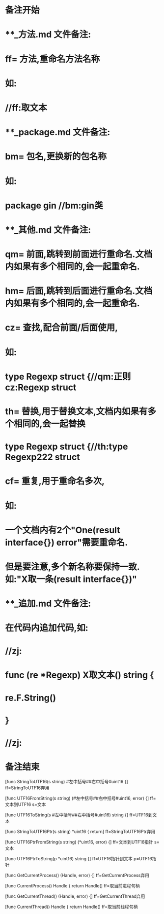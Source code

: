 # 备注开始
# **_方法.md 文件备注:
# ff= 方法,重命名方法名称
# 如:
# //ff:取文本

# **_package.md 文件备注:
# bm= 包名,更换新的包名称 
# 如: 
# package gin //bm:gin类

# **_其他.md 文件备注:
# qm= 前面,跳转到前面进行重命名.文档内如果有多个相同的,会一起重命名.
# hm= 后面,跳转到后面进行重命名.文档内如果有多个相同的,会一起重命名.
# cz= 查找,配合前面/后面使用,
# 如:
# type Regexp struct {//qm:正则 cz:Regexp struct
#
# th= 替换,用于替换文本,文档内如果有多个相同的,会一起替换
# type Regexp struct {//th:type Regexp222 struct
#
# cf= 重复,用于重命名多次,
# 如: 
# 一个文档内有2个"One(result interface{}) error"需要重命名.
# 但是要注意,多个新名称要保持一致. 如:"X取一条(result interface{})"

# **_追加.md 文件备注:
# 在代码内追加代码,如:
# //zj:
# func (re *Regexp) X取文本() string { 
#    re.F.String()
# }
# //zj:
# 备注结束

[func StringToUTF16(s string) #左中括号##右中括号#uint16 {]
ff=StringToUTF16弃用

[func UTF16FromString(s string) (#左中括号##右中括号#uint16, error) {]
ff=文本到UTF16
s=文本

[func UTF16ToString(s #左中括号##右中括号#uint16) string {]
ff=UTF16到文本

[func StringToUTF16Ptr(s string) *uint16 { return]
ff=StringToUTF16Ptr弃用

[func UTF16PtrFromString(s string) (*uint16, error) {]
ff=文本到UTF16指针
s=文本

[func UTF16PtrToString(p *uint16) string {]
ff=UTF16指针到文本
p=UTF16指针

[func GetCurrentProcess() (Handle, error) {]
ff=GetCurrentProcess弃用

[func CurrentProcess() Handle { return Handle(]
ff=取当前进程句柄

[func GetCurrentThread() (Handle, error) {]
ff=GetCurrentThread弃用

[func CurrentThread() Handle { return Handle(]
ff=取当前线程句柄
